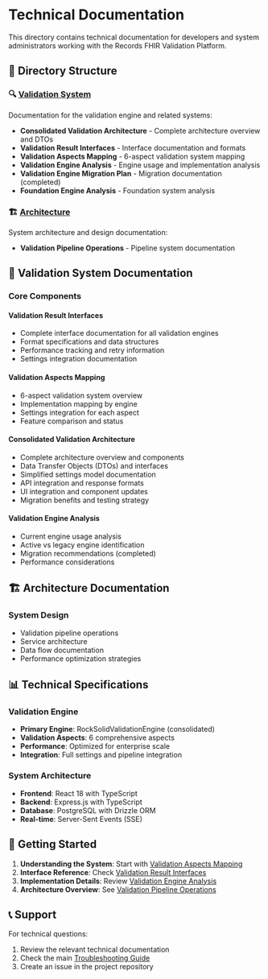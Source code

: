 # Technical Documentation

This directory contains technical documentation for developers and system administrators working with the Records FHIR Validation Platform.

## 📁 Directory Structure

### 🔍 [Validation System](./validation/)
Documentation for the validation engine and related systems:
- **Consolidated Validation Architecture** - Complete architecture overview and DTOs
- **Validation Result Interfaces** - Interface documentation and formats
- **Validation Aspects Mapping** - 6-aspect validation system mapping
- **Validation Engine Analysis** - Engine usage and implementation analysis
- **Validation Engine Migration Plan** - Migration documentation (completed)
- **Foundation Engine Analysis** - Foundation system analysis

### 🏗️ [Architecture](./architecture/)
System architecture and design documentation:
- **Validation Pipeline Operations** - Pipeline system documentation

## 🔧 Validation System Documentation

### Core Components

#### **Validation Result Interfaces**
- Complete interface documentation for all validation engines
- Format specifications and data structures
- Performance tracking and retry information
- Settings integration documentation

#### **Validation Aspects Mapping**
- 6-aspect validation system overview
- Implementation mapping by engine
- Settings integration for each aspect
- Feature comparison and status

#### **Consolidated Validation Architecture**
- Complete architecture overview and components
- Data Transfer Objects (DTOs) and interfaces
- Simplified settings model documentation
- API integration and response formats
- UI integration and component updates
- Migration benefits and testing strategy

#### **Validation Engine Analysis**
- Current engine usage analysis
- Active vs legacy engine identification
- Migration recommendations (completed)
- Performance considerations

## 🏗️ Architecture Documentation

### System Design
- Validation pipeline operations
- Service architecture
- Data flow documentation
- Performance optimization strategies

## 📊 Technical Specifications

### Validation Engine
- **Primary Engine**: RockSolidValidationEngine (consolidated)
- **Validation Aspects**: 6 comprehensive aspects
- **Performance**: Optimized for enterprise scale
- **Integration**: Full settings and pipeline integration

### System Architecture
- **Frontend**: React 18 with TypeScript
- **Backend**: Express.js with TypeScript
- **Database**: PostgreSQL with Drizzle ORM
- **Real-time**: Server-Sent Events (SSE)

## 🚀 Getting Started

1. **Understanding the System**: Start with [Validation Aspects Mapping](./validation/validation-aspects-mapping.md)
2. **Interface Reference**: Check [Validation Result Interfaces](./validation/validation-result-interfaces-documentation.md)
3. **Implementation Details**: Review [Validation Engine Analysis](./validation/validation-engine-usage-analysis.md)
4. **Architecture Overview**: See [Validation Pipeline Operations](./architecture/validation-pipeline-operations.md)

## 📞 Support

For technical questions:
1. Review the relevant technical documentation
2. Check the main [Troubleshooting Guide](../core/TROUBLESHOOTING.md)
3. Create an issue in the project repository
